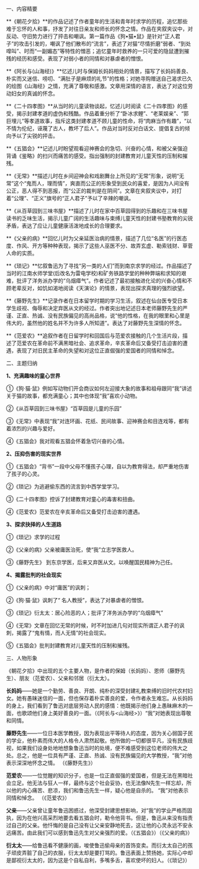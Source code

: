 一、内容精要

**《朝花夕拾》**的作品记述了作者童年的生活和青年时求学的历程，追忆那些难于忘怀的人和事，抒发了对往日亲友和师长的怀念之情。作品在夹叙夹议中，对反动、守旧势力进行了抨击和嘲讽。第一篇作品《狗•猫•鼠》是针对“正人君子”的攻击引发的，嘲讽了他们散布的“流言”，表述了对猫“尽情折磨”弱者、“到处噑叫”、时而“一副媚态”等特性的憎恶；追忆童年时救养的一只可爱的隐鼠遭到摧残的经历和感受。表现了对弱小者的同情和对暴虐者的憎恨。

**《阿长与(山海经)》**忆述儿时与保姆长妈妈相处的情景，描写了长妈妈善良、朴实而又迷信、唠叨、“满肚子是麻烦的礼节”的性格；对她寻购赠送自己渴求已久的绘图《山海经》之情，充满了尊敬和感激。文章用深情的语言，表达了对这位劳动妇女的真诚的怀念。

**《二十四孝图》**从当时的儿童读物谈起，忆述儿时阅读《二十四孝图》的感受，揭示封建孝道的虚伪和残酷。作品着重分析了“卧冰求鲤”、“老莱娱亲”、“郭巨埋儿”等孝道故事，指斥这类封建孝道不顾儿童的性命，将“肉麻当作有趣”，“以不情为伦纪，诬蔑了古人，教坏了后人”。作品对当时反对白话文、提倡复古的倾向予以了尖锐的抨击。

**《五猖会》**记述儿时盼望观看迎神赛会的急切、兴奋的心情，和被父亲强迫背诵《鉴略》的扫兴而痛苦的感受。指出强制的封建教育对儿童天性的压制和摧残。

**《无常》**描述儿时在乡间迎神会和戏剧舞台上所见的“无常”形象，说明“无常”这个“鬼而人，理而情”，爽直而公正的形象受到民众的喜爱，是因为人间没有公正，恶人得不到恶报，而“公正的裁判是在阴间”。文章在夹叙夹议中，对打着“公理”、“正义”旗号的“正人君子”予以了辛辣的嘲讽。

**《从百草园到三味书屋》**描述了儿时在家中百草园得到的乐趣和在三味书屋读书的乏味生活，揭示儿童广阔的生活趣味与束缚儿童天性的封建书塾教育的尖锐矛盾，表达了应让儿童健康活泼地成长的合理要求。

**《父亲的病》**回忆儿时为父亲延医治病的情景，描述了几位“名医”的行医态度、作风、开方等种种表现，揭示了这些人巫医不分、故弄玄虚、勒索钱财、草菅人命的实质。

**《琐记》**忆叙鲁迅为了寻找“另一类的人们”而到南京求学的经过。作品描述了当时的江南水师学堂(后改名为雷电学校)和矿务铁路学堂的种种弊端和求知的艰难，批评了洋务派办学的“乌烟瘴气”。作者记述了最初接触进化论的兴奋心情和不顾老辈反对，如饥如渴地阅读《天演论》的情景，表现出探求真理的强烈欲望。

**《藤野先生》**记录作者在日本留学时期的学习生活，叙述在仙台医专受日本学生歧视、侮辱和决定弃医从文的经过。作者突出地记述日本老师藤野先生的严谨、正直、热诚、没有民族偏见的高尚品格，说“他的性格，在我的眼里和心里是伟大的，虽然他的姓名并不为许多人所知道”。表达了对藤野先生深情的怀念。

**《范爱农》**追叙作者在日留学时和回国后与范爱农接触的几个生活片段，描述了范爱农在革命前不满黑暗社会、追求革命，辛亥革命后又备受打击迫害的遭遇，表现了对旧民主革命的失望和对这位正直倔强的爱国者的同情和悼念。

 

二、主题归纳

**1、充满趣味的童心世界**

①《狗·猫·鼠》例如写动物们开会商议如何左迎接大象的故事和祖母跟同“我”讲述关于猫的故事，都充满童心；其中也体现“我”喜欢小动物。

②《从百草园到三味书屋》“百草园是儿童的乐园”

③《无常》中表现“我”对连环画、花纸、民间故事、迎神赛会和目连戏等，都有着浓烈的兴趣与爱好。

④《五猖会》我对观看五猖会怀着急切兴奋的心情。

**2、压抑伤害的现实世界**

①《五猖会》“背书”一段中父母不懂孩子心理，自以为教育得法，却严重地伤害了孩子的心灵。

②《琐记》为逃避偷东西的流言到中西学堂学习。

③《二十四孝图》控诉了封建教育对童心的毒害和扭曲。

④《范爱农》范爱农在辛亥革命后又备受打击迫害的遭遇。

**3、探求抉择的人生道路**

①《琐记》求学的过程

②《父亲的病》父亲被庸医治死，使“我”立志学医救人。

③《藤野先生》 到东京学医，后来又弃医从文。以唤醒国民精神为己任。

**4、揭露批判的社会现实**

①《父亲的病》中对“庸医”的讽刺；

②《狗·猫·鼠》讽刺了“ 名人教授”，表达了对暴虐者的憎恨。

③《琐记》衍太太：居心险恶的人；批评了洋务派办学的“乌烟瘴气”

④《无常》文章在回忆无常的时候，时不时加进几句对现实所谓正人君子的讽刺，揭露了“鬼有情，而人无情”的社会现实。

⑤《五猖会》批判封建教育对儿童天性的压制和摧残。

 

三、人物形象

《朝花夕拾》中出现的五个主要人物，是作者的保姆（长妈妈）、恩师（藤野先生）、朋友（范爱农）、父亲和邻居（衍太太）。

**长妈妈**——她是一个勤劳、善良、开朗、纯朴的深受封建礼教束缚的旧时代农村妇女。她有愚昧迷信的一面，但也保存着朴实善良的爱，令作者永生难忘。从长妈妈的身上，我们看到了鲁迅对底层劳动人民的感情：他既揭示他们身上愚昧麻木的一面，也歌颂他们身上美好善良的一面。（《阿长与<山海经>》）“我”对她表现出尊敬和同情。 　　

**藤野先生**——一位日本医学教授，因为表现出平等待人的态度，因为关心弱国子民的学业，他朴素而伟大的人格令人肃然起敬。他所做的一切都很平凡，没有民族歧视，如果我们设身处地地想象鲁迅当时的处境，便不难感受到这位老师的伟大之处。总之，他是一位具有严谨、正直、热诚、没有民族偏见的大学教授，“我”对他表示深深地怀念之情。 （《藤野先生》）　　

**范爱农**——一位觉醒的知识分子，也是一位正直倔强的爱国者，但是无法在黑暗社会立足。他无法与狂人一样，最终与这个社会妥协，也无法像N先生一样忘却，所以他的内心痛苦、悲凉，我们和鲁迅先生一样，疑心他是自杀的。 “我”对他表示同情和悼念。 （《范爱农》）

**父亲**——父亲曾让童年鲁迅困惑过，他深受封建思想影响，对“我”的学业严格而固执，因为在他兴高采烈地要去看五猖会时，勒令他背书。但是，鲁迅从来没有指责过自己的父亲。他忏悔的是自己没有让父亲安静地死去，这让他的心灵永远不安永远痛苦。由此我们可以感到鲁迅先生对父亲强烈的爱。（《五猖会》）（《父亲的病》）

**衍太太**——给鲁迅看不健康的画，唆使鲁迅偷母亲的首饰变卖。而衍太太自己的孩子顽皮弄脏了自己的衣服，衍太太却是要打骂的。鲁迅表面上赞扬她，实际心中却是鄙视衍太太的，因为这是个自私自利，多嘴多舌，喜欢使坏的妇人。（《琐记》）